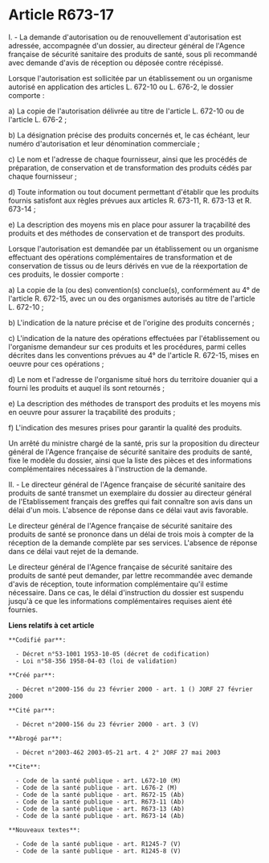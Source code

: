 # Article R673-17

I. - La demande d'autorisation ou de renouvellement d'autorisation est adressée, accompagnée d'un dossier, au directeur
général de l'Agence française de sécurité sanitaire des produits de santé, sous pli recommandé avec demande d'avis de
réception ou déposée contre récépissé.

Lorsque l'autorisation est sollicitée par un établissement ou un organisme autorisé en application des articles L. 672-10 ou
L. 676-2, le dossier comporte :

a) La copie de l'autorisation délivrée au titre de l'article L. 672-10 ou de l'article L. 676-2 ;

b) La désignation précise des produits concernés et, le cas échéant, leur numéro d'autorisation et leur dénomination
commerciale ;

c) Le nom et l'adresse de chaque fournisseur, ainsi que les procédés de préparation, de conservation et de transformation des
produits cédés par chaque fournisseur ;

d) Toute information ou tout document permettant d'établir que les produits fournis satisfont aux règles prévues aux articles
R. 673-11, R. 673-13 et R. 673-14 ;

e) La description des moyens mis en place pour assurer la traçabilité des produits et des méthodes de conservation et de
transport des produits.

Lorsque l'autorisation est demandée par un établissement ou un organisme effectuant des opérations complémentaires de
transformation et de conservation de tissus ou de leurs dérivés en vue de la réexportation de ces produits, le dossier
comporte :

a) La copie de la (ou des) convention(s) conclue(s), conformément au 4° de l'article R. 672-15, avec un ou des organismes
autorisés au titre de l'article L. 672-10 ;

b) L'indication de la nature précise et de l'origine des produits concernés ;

c) L'indication de la nature des opérations effectuées par l'établissement ou l'organisme demandeur sur ces produits et les
procédures, parmi celles décrites dans les conventions prévues au 4° de l'article R. 672-15, mises en oeuvre pour ces
opérations ;

d) Le nom et l'adresse de l'organisme situé hors du territoire douanier qui a fourni les produits et auquel ils sont
retournés ;

e) La description des méthodes de transport des produits et les moyens mis en oeuvre pour assurer la traçabilité des
produits ;

f) L'indication des mesures prises pour garantir la qualité des produits.

Un arrêté du ministre chargé de la santé, pris sur la proposition du directeur général de l'Agence française de sécurité
sanitaire des produits de santé, fixe le modèle du dossier, ainsi que la liste des pièces et des informations complémentaires
nécessaires à l'instruction de la demande.

II. - Le directeur général de l'Agence française de sécurité sanitaire des produits de santé transmet un exemplaire du
dossier au directeur général de l'Etablissement français des greffes qui fait connaître son avis dans un délai d'un mois.
L'absence de réponse dans ce délai vaut avis favorable.

Le directeur général de l'Agence française de sécurité sanitaire des produits de santé se prononce dans un délai de trois
mois à compter de la réception de la demande complète par ses services. L'absence de réponse dans ce délai vaut rejet de la
demande.

Le directeur général de l'Agence française de sécurité sanitaire des produits de santé peut demander, par lettre recommandée
avec demande d'avis de réception, toute information complémentaire qu'il estime nécessaire. Dans ce cas, le délai
d'instruction du dossier est suspendu jusqu'à ce que les informations complémentaires requises aient été fournies.

**Liens relatifs à cet article**

	**Codifié par**:

	  - Décret n°53-1001 1953-10-05 (décret de codification)
	  - Loi n°58-356 1958-04-03 (loi de validation)

	**Créé par**:

	  - Décret n°2000-156 du 23 février 2000 - art. 1 () JORF 27 février 2000

	**Cité par**:

	  - Décret n°2000-156 du 23 février 2000 - art. 3 (V)

	**Abrogé par**:

	  - Décret n°2003-462 2003-05-21 art. 4 2° JORF 27 mai 2003

	**Cite**:

	  - Code de la santé publique - art. L672-10 (M)
	  - Code de la santé publique - art. L676-2 (M)
	  - Code de la santé publique - art. R672-15 (Ab)
	  - Code de la santé publique - art. R673-11 (Ab)
	  - Code de la santé publique - art. R673-13 (Ab)
	  - Code de la santé publique - art. R673-14 (Ab)

	**Nouveaux textes**:

	  - Code de la santé publique - art. R1245-7 (V)
	  - Code de la santé publique - art. R1245-8 (V)
